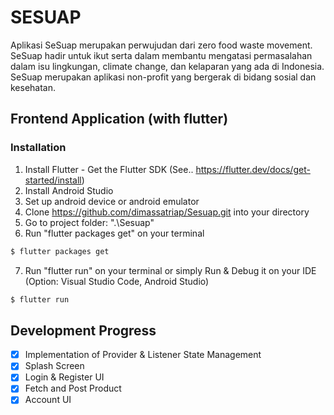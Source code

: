 # SESUAP
Aplikasi SeSuap merupakan perwujudan dari zero food waste movement. SeSuap hadir untuk ikut serta dalam membantu mengatasi permasalahan dalam isu lingkungan, climate change, dan kelaparan yang ada di Indonesia. SeSuap merupakan aplikasi non-profit yang bergerak di bidang sosial dan kesehatan.

## Frontend Application (with flutter)
### Installation
1. Install Flutter -  Get the Flutter SDK (See.. https://flutter.dev/docs/get-started/install) 
2. Install Android Studio
3. Set up android device or android emulator
4. Clone https://github.com/dimassatriap/Sesuap.git into your directory
5. Go to project folder: ".\Sesuap"
6. Run "flutter packages get" on your terminal
```bash
$ flutter packages get
```
7. Run "flutter run" on your terminal or simply Run & Debug it on your IDE (Option: Visual Studio Code, Android Studio)
```bash
$ flutter run
```

## Development Progress
- [x] Implementation of Provider & Listener State Management
- [x] Splash Screen
- [x] Login & Register UI
- [x] Fetch and Post Product
- [x] Account UI
